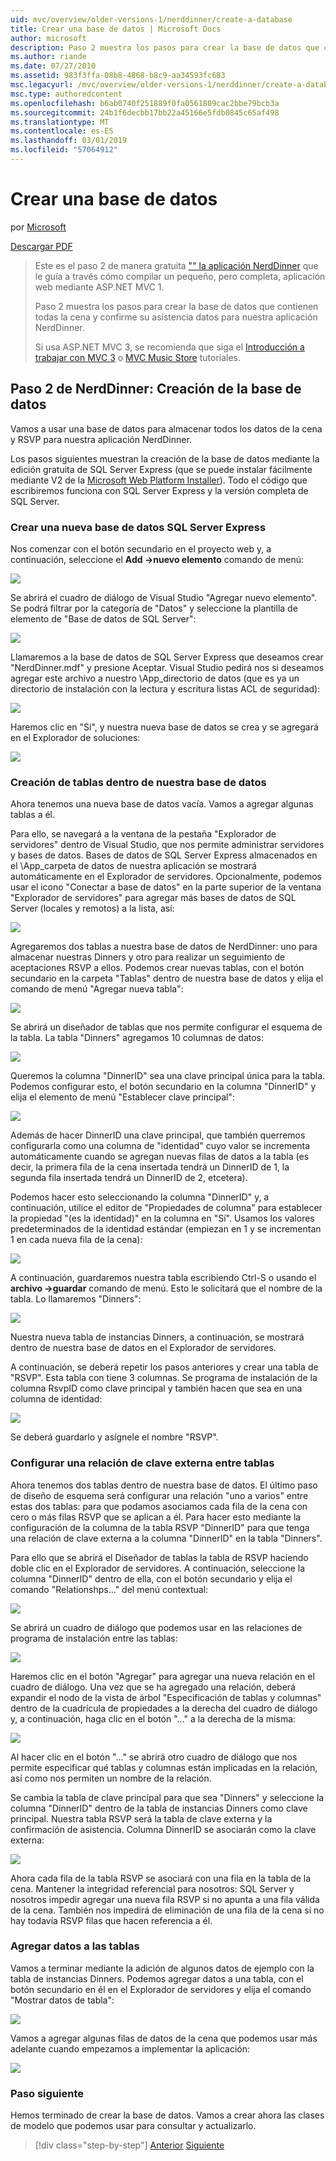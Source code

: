 ```yaml
---
uid: mvc/overview/older-versions-1/nerddinner/create-a-database
title: Crear una base de datos | Microsoft Docs
author: microsoft
description: Paso 2 muestra los pasos para crear la base de datos que contienen todas la cena y confirme su asistencia datos para nuestra aplicación NerdDinner.
ms.author: riande
ms.date: 07/27/2010
ms.assetid: 983f3ffa-08b8-4868-b8c9-aa34593fc683
msc.legacyurl: /mvc/overview/older-versions-1/nerddinner/create-a-database
msc.type: authoredcontent
ms.openlocfilehash: b6ab0740f251889f0fa0561809cac2bbe79bcb3a
ms.sourcegitcommit: 24b1f6decbb17bb22a45166e5fdb0845c65af498
ms.translationtype: MT
ms.contentlocale: es-ES
ms.lasthandoff: 03/01/2019
ms.locfileid: "57064912"
---
```

<a name="create-a-database"></a>Crear una base de datos
====================
por [Microsoft](https://github.com/microsoft)

[Descargar PDF](http://aspnetmvcbook.s3.amazonaws.com/aspnetmvc-nerdinner_v1.pdf)

> Este es el paso 2 de manera gratuita ["" la aplicación NerdDinner](introducing-the-nerddinner-tutorial.md) que le guía a través cómo compilar un pequeño, pero completa, aplicación web mediante ASP.NET MVC 1.
> 
> Paso 2 muestra los pasos para crear la base de datos que contienen todas la cena y confirme su asistencia datos para nuestra aplicación NerdDinner.
> 
> Si usa ASP.NET MVC 3, se recomienda que siga el [Introducción a trabajar con MVC 3](../../older-versions/getting-started-with-aspnet-mvc3/cs/intro-to-aspnet-mvc-3.md) o [MVC Music Store](../../older-versions/mvc-music-store/mvc-music-store-part-1.md) tutoriales.


## <a name="nerddinner-step-2-creating-the-database"></a>Paso 2 de NerdDinner: Creación de la base de datos

Vamos a usar una base de datos para almacenar todos los datos de la cena y RSVP para nuestra aplicación NerdDinner.

Los pasos siguientes muestran la creación de la base de datos mediante la edición gratuita de SQL Server Express (que se puede instalar fácilmente mediante V2 de la [Microsoft Web Platform Installer](https://www.microsoft.com/web/downloads/platform.aspx)). Todo el código que escribiremos funciona con SQL Server Express y la versión completa de SQL Server.

### <a name="creating-a-new-sql-server-express-database"></a>Crear una nueva base de datos SQL Server Express

Nos comenzar con el botón secundario en el proyecto web y, a continuación, seleccione el **Add -&gt;nuevo elemento** comando de menú:

![](create-a-database/_static/image1.png)

Se abrirá el cuadro de diálogo de Visual Studio "Agregar nuevo elemento". Se podrá filtrar por la categoría de "Datos" y seleccione la plantilla de elemento de "Base de datos de SQL Server":

![](create-a-database/_static/image2.png)

Llamaremos a la base de datos de SQL Server Express que deseamos crear "NerdDinner.mdf" y presione Aceptar. Visual Studio pedirá nos si deseamos agregar este archivo a nuestro \App\_directorio de datos (que es ya un directorio de instalación con la lectura y escritura listas ACL de seguridad):

![](create-a-database/_static/image3.png)

Haremos clic en "Sí", y nuestra nueva base de datos se crea y se agregará en el Explorador de soluciones:

![](create-a-database/_static/image4.png)

### <a name="creating-tables-within-our-database"></a>Creación de tablas dentro de nuestra base de datos

Ahora tenemos una nueva base de datos vacía. Vamos a agregar algunas tablas a él.

Para ello, se navegará a la ventana de la pestaña "Explorador de servidores" dentro de Visual Studio, que nos permite administrar servidores y bases de datos. Bases de datos de SQL Server Express almacenados en el \App\_carpeta de datos de nuestra aplicación se mostrará automáticamente en el Explorador de servidores. Opcionalmente, podemos usar el icono "Conectar a base de datos" en la parte superior de la ventana "Explorador de servidores" para agregar más bases de datos de SQL Server (locales y remotos) a la lista, así:

![](create-a-database/_static/image5.png)

Agregaremos dos tablas a nuestra base de datos de NerdDinner: uno para almacenar nuestras Dinners y otro para realizar un seguimiento de aceptaciones RSVP a ellos. Podemos crear nuevas tablas, con el botón secundario en la carpeta "Tablas" dentro de nuestra base de datos y elija el comando de menú "Agregar nueva tabla":

![](create-a-database/_static/image6.png)

Se abrirá un diseñador de tablas que nos permite configurar el esquema de la tabla. La tabla "Dinners" agregamos 10 columnas de datos:

![](create-a-database/_static/image7.png)

Queremos la columna "DinnerID" sea una clave principal única para la tabla. Podemos configurar esto, el botón secundario en la columna "DinnerID" y elija el elemento de menú "Establecer clave principal":

![](create-a-database/_static/image8.png)

Además de hacer DinnerID una clave principal, que también querremos configurarla como una columna de "identidad" cuyo valor se incrementa automáticamente cuando se agregan nuevas filas de datos a la tabla (es decir, la primera fila de la cena insertada tendrá un DinnerID de 1, la segunda fila insertada tendrá un DinnerID de 2, etcetera).

Podemos hacer esto seleccionando la columna "DinnerID" y, a continuación, utilice el editor de "Propiedades de columna" para establecer la propiedad "(es la identidad)" en la columna en "Sí". Usamos los valores predeterminados de la identidad estándar (empiezan en 1 y se incrementan 1 en cada nueva fila de la cena):

![](create-a-database/_static/image9.png)

A continuación, guardaremos nuestra tabla escribiendo Ctrl-S o usando el **archivo -&gt;guardar** comando de menú. Esto le solicitará que el nombre de la tabla. Lo llamaremos "Dinners":

![](create-a-database/_static/image10.png)

Nuestra nueva tabla de instancias Dinners, a continuación, se mostrará dentro de nuestra base de datos en el Explorador de servidores.

A continuación, se deberá repetir los pasos anteriores y crear una tabla de "RSVP". Esta tabla con tiene 3 columnas. Se programa de instalación de la columna RsvpID como clave principal y también hacen que sea en una columna de identidad:

![](create-a-database/_static/image11.png)

Se deberá guardarlo y asígnele el nombre "RSVP".

### <a name="setting-up-a-foreign-key-relationship-between-tables"></a>Configurar una relación de clave externa entre tablas

Ahora tenemos dos tablas dentro de nuestra base de datos. El último paso de diseño de esquema será configurar una relación "uno a varios" entre estas dos tablas: para que podamos asociamos cada fila de la cena con cero o más filas RSVP que se aplican a él. Para hacer esto mediante la configuración de la columna de la tabla RSVP "DinnerID" para que tenga una relación de clave externa a la columna "DinnerID" en la tabla "Dinners".

Para ello que se abrirá el Diseñador de tablas la tabla de RSVP haciendo doble clic en el Explorador de servidores. A continuación, seleccione la columna "DinnerID" dentro de ella, con el botón secundario y elija el comando "Relationshps..." del menú contextual:

![](create-a-database/_static/image12.png)

Se abrirá un cuadro de diálogo que podemos usar en las relaciones de programa de instalación entre las tablas:

![](create-a-database/_static/image13.png)

Haremos clic en el botón "Agregar" para agregar una nueva relación en el cuadro de diálogo. Una vez que se ha agregado una relación, deberá expandir el nodo de la vista de árbol "Especificación de tablas y columnas" dentro de la cuadrícula de propiedades a la derecha del cuadro de diálogo y, a continuación, haga clic en el botón "..." a la derecha de la misma:

![](create-a-database/_static/image14.png)

Al hacer clic en el botón "..." se abrirá otro cuadro de diálogo que nos permite especificar qué tablas y columnas están implicadas en la relación, así como nos permiten un nombre de la relación.

Se cambia la tabla de clave principal para que sea "Dinners" y seleccione la columna "DinnerID" dentro de la tabla de instancias Dinners como clave principal. Nuestra tabla RSVP será la tabla de clave externa y la confirmación de asistencia. Columna DinnerID se asociarán como la clave externa:

![](create-a-database/_static/image15.png)

Ahora cada fila de la tabla RSVP se asociará con una fila en la tabla de la cena. Mantener la integridad referencial para nosotros: SQL Server y nosotros impedir agregar una nueva fila RSVP si no apunta a una fila válida de la cena. También nos impedirá de eliminación de una fila de la cena si no hay todavía RSVP filas que hacen referencia a él.

### <a name="adding-data-to-our-tables"></a>Agregar datos a las tablas

Vamos a terminar mediante la adición de algunos datos de ejemplo con la tabla de instancias Dinners. Podemos agregar datos a una tabla, con el botón secundario en él en el Explorador de servidores y elija el comando "Mostrar datos de tabla":

![](create-a-database/_static/image16.png)

Vamos a agregar algunas filas de datos de la cena que podemos usar más adelante cuando empezamos a implementar la aplicación:

![](create-a-database/_static/image17.png)

### <a name="next-step"></a>Paso siguiente

Hemos terminado de crear la base de datos. Vamos a crear ahora las clases de modelo que podemos usar para consultar y actualizarlo.

> [!div class="step-by-step"]
> [Anterior](create-a-new-aspnet-mvc-project.md)
> [Siguiente](build-a-model-with-business-rule-validations.md)
